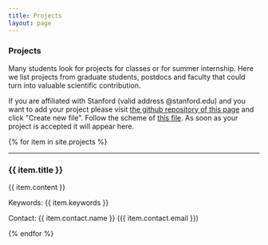 ```yaml
---
title: Projects
layout: page
---
```


<h3>Projects</h3>
Many students look for projects for classes or for summer internship. Here we list projects from graduate students, postdocs and faculty that could turn into valuable scientific contribution.

If you are affiliated with Stanford (valid address @stanford.edu) and you want to add your project please visit [the github repository of this page](https://github.com/health-ai/health-ai.github.io/tree/master/_projects) and click "Create new file". Follow the scheme of [this file](https://raw.githubusercontent.com/health-ai/health-ai.github.io/master/_projects/segmentation-of-nuclei.md). As soon as your project is accepted it will appear here.

{% for item in site.projects %}
  <hr />
  <h3 class="projects">{{ item.title }}</h3>
  <p>{{ item.content }}</p>
  <p>Keywords: {{ item.keywords }}</p>
  <p>Contact: {{ item.contact.name }} ({{ item.contact.email }})</p>
{% endfor %}

